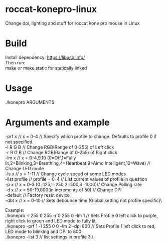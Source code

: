 # roccat-konepro-linux
Change dpi, lighting and stuff for roccat kone pro mouse in Linux
# Build
Install dependency: https://libusb.info/ \
Then run:\
make or make static for statically linked
# Usage
./konepro ARGUMENTS

# Arguments and example
-prf x // x = 0-4 // Specify which profile to change. Defaults to profile 0 if not specified.\
-l R G B // Change RGB(Range of 0-255) of Left click\
-r R G B // Change RGB(Range of 0-255) of Right click\
-lm x // x = 0-4,9,10 (0=Off,1=Fully lit,2=Blinking,3=Breathing,4=Heartbeat,9=Aimo Intelligent,10=Wave) // Change LED mode\
-ls x // x = 1-11 // Change cycle speed of some LED modes\
-list profile // profile = 0-4 // List current values of profile in question\
-p x // x = 0-3 (0=125,1=250,2=500,3=1000)// Change Polling rate\
-d x // x = 50-19,000(in increments of 50) // Change DPI\
-default // Factory reset device\
-dbt x // x = 0-10 // Sets debounce time (Global setting not profile specific)\

Example:\
./konepro -l 255 0 255 -r 0 255 0 -lm 1 // Sets Profile 0 left click to purple, right click to green and LED mode to fully lit.\
./konepro -prf 1 -l 255 0 0 -lm 2 -dpi 800 // Sets Profile 1 left click to red, LED mode to blinking and DPI to 800\
./konepro -list 3 // list settings in profile 3.\
